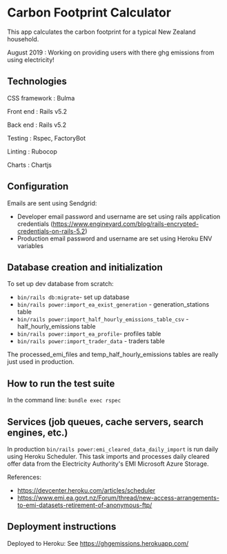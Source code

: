# Carbon Footprint Calculator 
This app calculates the carbon footprint for a typical New Zealand household.

August 2019 : Working on providing users with there ghg emissions from using electricity!

## Technologies
CSS framework : Bulma

Front end : Rails v5.2

Back end : Rails v5.2

Testing : Rspec, FactoryBot

Linting : Rubocop

Charts : Chartjs

## Configuration

Emails are sent using Sendgrid:

- Developer email password and username are set using rails application credentials (https://www.engineyard.com/blog/rails-encrypted-credentials-on-rails-5.2)
- Production email password and username are set using Heroku ENV variables

## Database creation and initialization

To set up dev database from scratch:

- `bin/rails db:migrate`- set up database
- `bin/rails power:import_ea_exist_generation` - generation_stations table
- `bin/rails power:import_half_hourly_emissions_table_csv` - half_hourly_emissions table
- `bin/rails power:import_ea_profile`- profiles table
- `bin/rails power:import_trader_data` - traders table

The processed_emi_files and temp_half_hourly_emissions tables are really just used in production.

## How to run the test suite

In the command line: `bundle exec rspec`

## Services (job queues, cache servers, search engines, etc.)

In production `bin/rails power:emi_cleared_data_daily_import` is run daily using Heroku Scheduler. This task imports and processes daily cleared offer data from the Electricity Authority's EMI Microsoft Azure Storage.

References:

- https://devcenter.heroku.com/articles/scheduler
- https://www.emi.ea.govt.nz/Forum/thread/new-access-arrangements-to-emi-datasets-retirement-of-anonymous-ftp/

## Deployment instructions

Deployed to Heroku: See https://ghgemissions.herokuapp.com/
